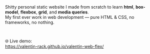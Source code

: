 Shitty personal static website I made from scratch to learn **html**, **box-model**, **flexbox**, **grid**, and **media queries**.  
My first ever work in web development — pure HTML & CSS, no frameworks, no nothing.

<br>
 
🌐 Live demo:<br>
https://valentin-rack.github.io/valentin-web-flex/
